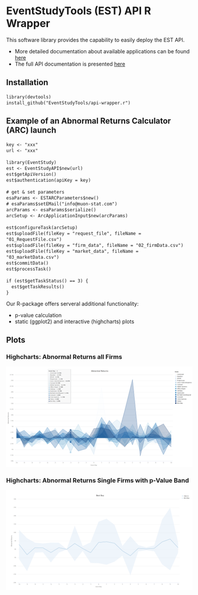 # EventStudyTools (EST) API R Wrapper

This software library provides the capability to easily deploy the EST API.

* More detailed documentation about available applications can be found [here](http://wwww.eventstudytools.com)
* The full API documentation is presented [here](http://wwww.eventstudytools.com/API-ARC)

## Installation
```
library(devtools)
install_github("EventStudyTools/api-wrapper.r")
```

## Example of an Abnormal Returns Calculator (ARC) launch

```
key <- "xxx"
url <- "xxx"

library(EventStudy)
est <- EventStudyAPI$new(url)
est$getApiVersion()
est$authentication(apiKey = key)

# get & set parameters
esaParams <- ESTARCParameters$new()
# esaParams$setEMail("info@muon-stat.com")
arcParams <- esaParams$serialize()
arcSetup <- ArcApplicationInput$new(arcParams)

est$configureTask(arcSetup)
est$uploadFile(fileKey = "request_file", fileName = "01_RequestFile.csv")
est$uploadFile(fileKey = "firm_data", fileName = "02_firmData.csv")
est$uploadFile(fileKey = "market_data", fileName = "03_marketData.csv")
est$commitData()
est$processTask()

if (est$getTaskStatus() == 3) {
  est$getTaskResults()
}
```

Our R-package offers serveral additional functionality:

- p-value calculation
- static (ggplot2) and interactive (highcharts) plots

## Plots

### Highcharts: Abnormal Returns all Firms
![alt text](https://github.com/EventStudyTools/api-wrapper.r/blob/master/vignettes/AbnormalReturnsFirms.png "Abnormal Returns")

### Highcharts: Abnormal Returns Single Firms with p-Value Band

![alt text](https://github.com/EventStudyTools/api-wrapper.r/blob/master/vignettes/AbnormalReturnsFirmCI.PNG "Abnormal Return with 95%-CI")

